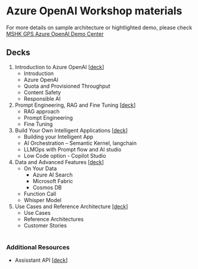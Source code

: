 # Azure OpenAI Workshop materials

For more details on sample architecture or hightlighted demo, please check [MSHK GPS Azure OpenAI Demo Center](https://mshk-gps-openai-demo.github.io/)

## Decks
1. Introduction to Azure OpenAI [[deck](decks/1%20Introduction%20to%20Azure%20OpenAI.PPTX)]
    * Introduction
    * Azure OpenAI
    * Quota and Provisioned Throughput
    * Content Safety
    * Responsible AI
2. Prompt Engineering, RAG and Fine Tuning [[deck](decks/2%20Prompt%20Engineering,%20RAG%20and%20Fine%20Tuning.PPTX)]
    * RAG approach
    * Prompt Engineering
    * Fine Tuning
3. Build Your Own Intelligent Applications [[deck](decks/3%20Build%20Your%20Own%20Intelligent%20Applications.PPTX)]
    * Building your Intelligent App
    * AI Orchestration – Semantic Kernel, langchain
    * LLMOps with Prompt flow and AI studio 
    * Low Code option - Copilot Studio
4. Data and Advanced Features [[deck](decks/4%20Data%20and%20Advanced%20Features.PPTX)]
    * On Your Data
        * Azure AI Search
        * Microsoft Fabric
        * Cosmos DB
    * Function Call
    * Whisper Model
5. Use Cases and Reference Architecture [[deck](decks/5%20Use%20Cases%20and%20Reference%20Architectures.PPTX)]
    * Use Cases
    * Reference Architectures
    * Customer Stories
<BR><BR>
### Additional Resources
* Assisstant API [[deck](decks/Assistants%20API.pptx)]
